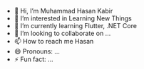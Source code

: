 - 👋 Hi, I’m Muhammad Hasan Kabir
- 👀 I’m interested in Learning New Things
- 🌱 I’m currently learning Flutter, .NET Core
- 💞️ I’m looking to collaborate on ...
- 📫 How to reach me Hasan
- 😄 Pronouns: ...
- ⚡ Fun fact: ...

<!---
HasanKabir77/HasanKabir77 is a ✨ special ✨ repository because its `README.md` (this file) appears on your GitHub profile.
You can click the Preview link to take a look at your changes.
--->
